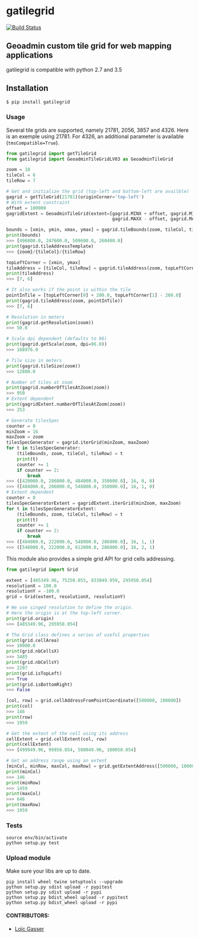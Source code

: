 gatilegrid
===========

[![Build Status](https://travis-ci.org/geoadmin/lib-gatilegrid.svg?branch=master)](https://travis-ci.org/geoadmin/lib-gatilegrid)

## Geoadmin custom tile grid for web mapping applications

gatilegrid is compatible with python 2.7 and 3.5

## Installation

```bash
$ pip install gatilegrid
```

### Usage

Several tile grids are supported, namely 21781, 2056, 3857 and 4326. Here is an exemple using 21781.
For 4326, an additional parameter is available (`tmsCompatible=True`).


```python
from gatilegrid import getTileGrid
from gatilegrid import GeoadminTileGridLV03 as GeoadminTileGrid

zoom = 18
tileCol = 6
tileRow = 7

# Get and initialize the grid (top-left and bottom-left are availble)
gagrid = getTileGrid(21781)(originCorner='top-left')
# With extent constraint
offset = 100000
gagridExtent = GeoadminTileGrid(extent=[gagrid.MINX + offset, gagrid.MINY + offset,
                                        gagrid.MAXX - offset, gagrid.MAXY - offset])

bounds = [xmin, ymin, xmax, ymax] = gagrid.tileBounds(zoom, tileCol, tileRow)
print(bounds)
>>> [496800.0, 247600.0, 509600.0, 260400.0]
print(gagrid.tileAddressTemplate)
>>> {zoom}/{tileCol}/{tileRow}

topLeftCorner = [xmin, ymax]
tileAddress = [tileCol, tileRow] = gagrid.tileAddress(zoom, topLeftCorner)
print(tileAddress)
>>> [7, 6]

# It also works if the point is within the tile
pointInTile = [topLeftCorner[0] + 200.0, topLeftCorner[1] - 200.0]
print(gagrid.tileAddress(zoom, pointInTile))
>>> [7, 6]

# Resolution in meters
print(gagrid.getResolution(zoom))
>>> 50.0

# Scale dpi dependent (defaults to 96)
print(gagrid.getScale(zoom, dpi=96.0))
>>> 188976.0

# Tile size in meters
print(gagrid.tileSize(zoom))
>>> 12800.0

# Number of tiles at zoom
print(gagrid.numberOfTilesAtZoom(zoom))
>>> 950
# Extent dependent
print(gagridExtent.numberOfTilesAtZoom(zoom))
>>> 253

# Generate tilesSpec
counter = 0
minZoom = 16
maxZoom = zoom
tilesSpecGenerator = gagrid.iterGrid(minZoom, maxZoom)
for t in tilesSpecGenerator:
    (tileBounds, zoom, tileCol, tileRow) = t
    print(t)
    counter += 1
    if counter == 2:
        break
>>> ([420000.0, 286000.0, 484000.0, 350000.0], 16, 0, 0)
>>> ([484000.0, 286000.0, 548000.0, 350000.0], 16, 1, 0)
# Extent dependent
counter = 0
tilesSpecGeneratorExtent = gagridExtent.iterGrid(minZoom, maxZoom)
for t in tilesSpecGeneratorExtent:
    (tileBounds, zoom, tileCol, tileRow) = t
    print(t)
    counter += 1
    if counter == 2:
        break
>>> ([484000.0, 222000.0, 548000.0, 286000.0], 16, 1, 1)
>>> ([548000.0, 222000.0, 612000.0, 286000.0], 16, 2, 1)

```

This module also provides a simple grid API for grid cells addressing.

```python
from gatilegrid import Grid

extent = [485349.96, 75250.055, 833849.959, 295950.054]
resolutionX = 100.0
resolutionY = -100.0
grid = Grid(extent, resolutionX, resolutionY)

# We use singed resolution to define the origin.
# Here the origin is at the top-left corner.
print(grid.origin)
>>> [485349.96, 295950.054]

# The Grid class defines a series of useful properties
print(grid.cellArea)
>>> 10000.0
print(grid.nbCellsX)
>>> 3485
print(grid.nbCellsY)
>>> 2207
print(grid.isTopLeft)
>>> True
print(grid.isBottomRight)
>>> False

[col, row] = grid.cellAddressFromPointCoordinate([500000, 100000])
print(col)
>>> 146
print(row)
>>> 1959

# Get the extent of the cell using its address
cellExtent = grid.cellExtent(col, row)
print(cellExtent)
>>> [499949.96, 99950.054, 500049.96, 100050.054]

# Get an address range using an extent
[minCol, minRow, maxCol, maxRow] = grid.getExtentAddress([500000, 100000, 550000, 150000])
print(minCol)
>>> 146
print(minRow)
>>> 1459
print(maxCol)
>>> 646
print(maxRow)
>>> 1959
```

### Tests

```
source env/bin/activate
python setup.py test

```

### Upload module

Make sure your libs are up to date.

```
pip install wheel twine setuptools --upgrade
python setup.py sdist upload -r pypitest
python setup.py sdist upload -r pypi
python setup.py bdist_wheel upload -r pypitest
python setup.py bdist_wheel upload -r pypi
```

#### CONTRIBUTORS:

- [Loïc Gasser](https://github.com/loicgasser)
